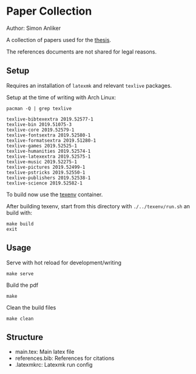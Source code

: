# Paper Collection

Author: Simon Anliker

A collection of papers used for the [thesis](https://github.com/hybridcloudops/thesis).
 
The references documents are not shared for legal reasons.

## Setup

Requires an installation of `latexmk` and relevant `texlive` packages.

Setup at the time of writing with Arch Linux:
```
pacman -Q | grep texlive

texlive-bibtexextra 2019.52577-1
texlive-bin 2019.51075-3
texlive-core 2019.52579-1
texlive-fontsextra 2019.52580-1
texlive-formatsextra 2019.51280-1
texlive-games 2019.52525-1
texlive-humanities 2019.52574-1
texlive-latexextra 2019.52575-1
texlive-music 2019.52275-1
texlive-pictures 2019.52499-1
texlive-pstricks 2019.52550-1
texlive-publishers 2019.52538-1
texlive-science 2019.52582-1
```

To build now use the [texenv](https://github.com/hybridcloudops/texenv) container.

After building texenv, start from this directory with `./../texenv/run.sh` an build with:

```
make build
exit
```
 
## Usage

Serve with hot reload for development/writing
```shell script
make serve
```

Build the pdf
```shell script
make
```

Clean the build files
```shell script
make clean
```

## Structure

* main.tex: Main latex file
* references.bib: References for citations
* .latexmkrc: Latexmk run config
